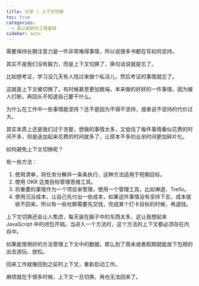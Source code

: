 ```yaml
---
title: 分享 | 上下文切换
toc: true
categories: 
  - 高认知软件工程星球
sidebar: auto
---
```


需要保持长期注意力是一件非常难得事情，所以说很多书都在写如何坚持。

其实不是我们没有毅力，而是上下文切换了，换句话说就是忘了。

比如想考证，学习没几天有人找过来做个私活儿，然后考证的事情就忘了。

这就是上下文被切换了。有时候甚至更加极端，本来做的好好的一件事情，因为被人打断，再回头不知道自己要干什么。

为什么在工作中一些事情能坚持？还不是因为不得不坚持，或者说不坚持的代价过大。

其实本质上还是我们过于贪婪，想做的事情太多，又低估了每件事情看似花费的时间不多，但是迭加起来花费的时间就多了，让原本不多的业余时间更加碎片化。

如何避免上下文切换呢？

有一些方法：

1. 使用清单，将任务分解并一条条执行，这种方法适用于短期目标。
2. 使用 OKR 这类目标管理思维工具。
3. 将重要的事情作为一个项目来管理，使用一个管理工具，比如禅道、Trello。
4. 使用沉没成本。让自己先付出一些成本，如果这件事情没有坚持下去，成本就收不回来。所以有一些社群需要先交钱，完成某个打卡目标的时候，再退钱。

上下文切换还会让人焦虑，每天装在脑子中的东西太多，这让我想起来 JavaScript 中的闭包开销。当进入一个方法时，这个方法的上下文都必须存在内存中。

如果能使用好的方法管理上下文中的数据，那么到了周末或者假期就能放下包袱的出去游玩、放松。

回来工作就像回到之前的上下文，重新启动工作。

麻烦就在于很多时候，上下文一旦切换，再也无法回来了。

